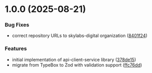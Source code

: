 # 1.0.0 (2025-08-21)


### Bug Fixes

* correct repository URLs to skylabs-digital organization ([8401f24](https://github.com/skylabs-digital/api-client-service/commit/8401f247b37807f0026102ffec6e811657fd9004))


### Features

* initial implementation of api-client-service library ([378de15](https://github.com/skylabs-digital/api-client-service/commit/378de1562c76292c0ea2e842d17e139acaae8c6f))
* migrate from TypeBox to Zod with validation support ([ffc76dd](https://github.com/skylabs-digital/api-client-service/commit/ffc76dd4d8c17cf854dd236ee7cb09aced0a313f))
